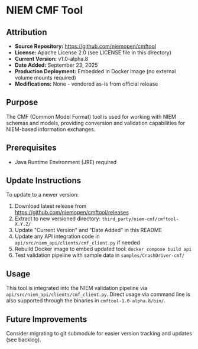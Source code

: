 # NIEM CMF Tool

## Attribution
- **Source Repository:** https://github.com/niemopen/cmftool
- **License:** Apache License 2.0 (see LICENSE file in this directory)
- **Current Version:** v1.0-alpha.8
- **Date Added:** September 23, 2025
- **Production Deployment:** Embedded in Docker image (no external volume mounts required)
- **Modifications:** None - vendored as-is from official release

## Purpose
The CMF (Common Model Format) tool is used for working with NIEM schemas and models, providing conversion and validation capabilities for NIEM-based information exchanges.

## Prerequisites
- Java Runtime Environment (JRE) required

## Update Instructions
To update to a newer version:

1. Download latest release from https://github.com/niemopen/cmftool/releases
2. Extract to new versioned directory: `third_party/niem-cmf/cmftool-X.Y.Z/`
3. Update "Current Version" and "Date Added" in this README
4. Update any API integration code in `api/src/niem_api/clients/cmf_client.py` if needed
5. Rebuild Docker image to embed updated tool: `docker compose build api`
6. Test validation pipeline with sample data in `samples/CrashDriver-cmf/`

## Usage
This tool is integrated into the NIEM validation pipeline via `api/src/niem_api/clients/cmf_client.py`. Direct usage via command line is also supported through the binaries in `cmftool-1.0-alpha.8/bin/`.

## Future Improvements
Consider migrating to git submodule for easier version tracking and updates (see backlog).
